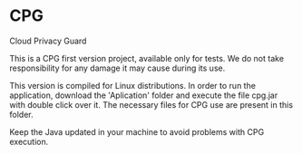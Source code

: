 # CPG
Cloud Privacy Guard

This is a CPG first version project, available only for tests. We do not take responsibility for any damage it may cause during its use.

This version is compiled for Linux distributions. In order to run the application, download the 'Aplication' folder and execute the file cpg.jar with double click over it. The necessary files for CPG use are present in this folder. 

Keep the Java updated in your machine to avoid problems with CPG execution.


